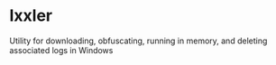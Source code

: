 # Ixxler
Utility for downloading, obfuscating, running in memory, and deleting associated logs in Windows
